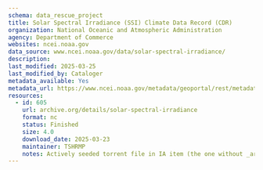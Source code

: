```yaml
---
schema: data_rescue_project 
title: Solar Spectral Irradiance (SSI) Climate Data Record (CDR)
organization: National Oceanic and Atmospheric Administration
agency: Department of Commerce
websites: ncei.noaa.gov
data_source: www.ncei.noaa.gov/data/solar-spectral-irradiance/
description: 
last_modified: 2025-03-25
last_modified_by: Cataloger
metadata_available: Yes
metadata_url: https://www.ncei.noaa.gov/metadata/geoportal/rest/metadata/item/gov.noaa.ncdc:C01722/html
resources:
  - id: 605
    url: archive.org/details/solar-spectral-irradiance
    format: nc
    status: Finished
    size: 4.0
    download_date: 2025-03-23
    maintainer: TSHRMP
    notes: Actively seeded torrent file in IA item (the one without _archive).  Direct file upload in process.
---
```

